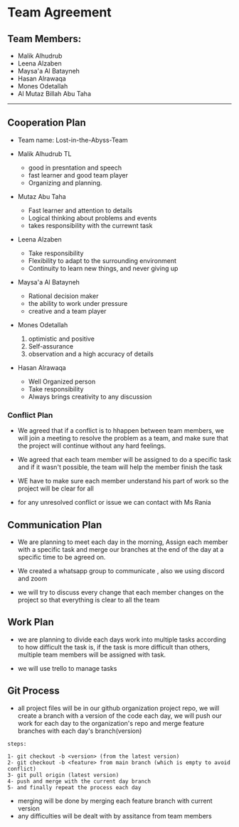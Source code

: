 # Team Agreement

## Team Members:
- Malik Alhudrub
- Leena Alzaben
- Maysa'a Al Batayneh
- Hasan Alrawaqa
- Mones Odetallah
- Al Mutaz Billah Abu Taha

----

## Cooperation Plan

* Team name: Lost-in-the-Abyss-Team

* Malik Alhudrub TL
     * good in presntation and speech
     * fast learner and good team player 
     * Organizing and planning.

* Mutaz Abu Taha 
     * Fast learner and attention to details
     * Logical thinking about problems and events
     * takes responsibility with the currewnt task

* Leena Alzaben 
    * Take responsibility
    * Flexibility to adapt to the surrounding environment
    * Continuity to learn new things, and never giving up

* Maysa'a Al Batayneh 
    * Rational decision maker
    * the ability to work under pressure
    * creative and a team player

* Mones Odetallah
    1. optimistic and positive
    2. Self-assurance
    3. observation and a high accuracy of details

* Hasan Alrawaqa
    * Well Organized person
    * Take responsibility
    * Always brings creativity to any discussion

### Conflict Plan

* We agreed that if a conflict is to hhappen between team members, we will join a meeting to resolve the problem as a team, and make sure that the project will continue without any hard feelings.

* We agreed that each team member will be assigned to do a specific task and if it wasn't possible, the team will help the member finish the task

* WE have to make sure each member understand his part of work so the project will be clear for all 
* for any unresolved conflict or issue we can contact with Ms Rania

## Communication Plan

* We are planning to meet each day in the morning, Assign each member with a specific task and merge our branches at the end of the day at a specific time to be agreed on.

* We created a whatsapp group to communicate , also we using discord and zoom 

 * we will try to discuss every change that each member changes on the project so that everything is clear to all the team


 ## Work Plan

 * we are planning to divide each days work into multiple tasks according to how difficult the task is, if the task is more difficult than others, multiple team members will be assigned with task.

 * we will use trello to manage tasks 

 ## Git Process
 * all project files will be in our github organization project repo, we will create a branch with a version of the code each day, we will push our work for each day to the organization's repo and merge feature branches with each day's branch(version)

 ```
 steps:

1- git checkout -b <version> (from the latest version)
2- git checkout -b <feature> from main branch (which is empty to avoid conflict)
3- git pull origin (latest version)
4- push and merge with the current day branch
5- and finally repeat the process each day

```
* merging will be done by merging each feature branch with current version
* any difficulties will be dealt with by assitance from team members 